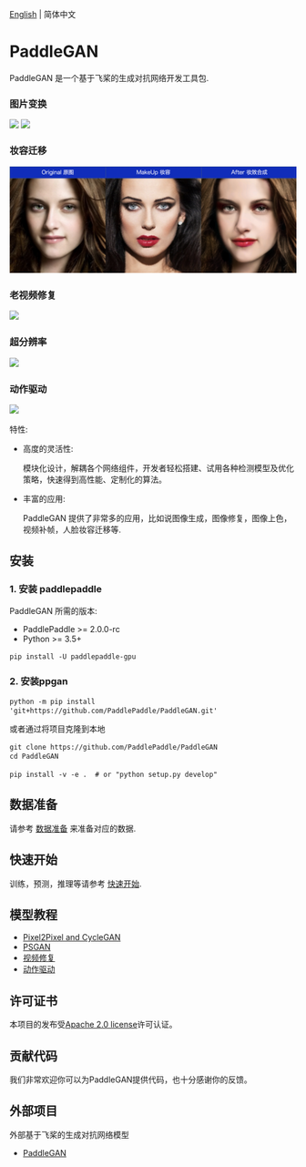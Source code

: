 [English](./README.md) | 简体中文

# PaddleGAN

PaddleGAN 是一个基于飞桨的生成对抗网络开发工具包.

### 图片变换
![](./docs/imgs/A2B.png)
![](./docs/imgs/B2A.png)

### 妆容迁移
![](./docs/imgs/makeup_shifter.png)

### 老视频修复
![](./docs/imgs/color_sr_peking.gif)

### 超分辨率
![](./docs/imgs/sr_demo.png)

### 动作驱动
![](./docs/imgs/first_order.gif)

特性:

- 高度的灵活性:

  模块化设计，解耦各个网络组件，开发者轻松搭建、试用各种检测模型及优化策略，快速得到高性能、定制化的算法。

- 丰富的应用:

  PaddleGAN 提供了非常多的应用，比如说图像生成，图像修复，图像上色，视频补帧，人脸妆容迁移等.

## 安装

### 1. 安装 paddlepaddle

PaddleGAN 所需的版本:
* PaddlePaddle >= 2.0.0-rc
* Python >= 3.5+

```
pip install -U paddlepaddle-gpu
```

### 2. 安装ppgan
```
python -m pip install 'git+https://github.com/PaddlePaddle/PaddleGAN.git'
```

或者通过将项目克隆到本地
```
git clone https://github.com/PaddlePaddle/PaddleGAN
cd PaddleGAN

pip install -v -e .  # or "python setup.py develop"
```

## 数据准备
请参考 [数据准备](./docs/data_prepare.md) 来准备对应的数据.


## 快速开始
训练，预测，推理等请参考 [快速开始](./docs/get_started.md).

## 模型教程
* [Pixel2Pixel and CycleGAN](./docs/tutorals/pix2pix_cyclegan.md)
* [PSGAN](./docs/tutorals/psgan.md)
* [视频修复](./docs/tutorails/video_restore.md)
* [动作驱动](./docs/tutorials/motion_driving.md)

## 许可证书
本项目的发布受[Apache 2.0 license](LICENSE)许可认证。


## 贡献代码

我们非常欢迎你可以为PaddleGAN提供代码，也十分感谢你的反馈。

## 外部项目

外部基于飞桨的生成对抗网络模型

+ [PaddleGAN](https://github.com/PaddlePaddle/PaddleGAN)
